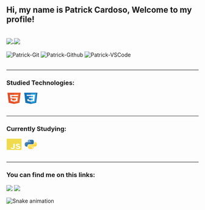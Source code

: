 ## Hi, my name is Patrick Cardoso, Welcome to my profile!

</br>


<div style="display: inline_block">
  <a href="https://github.com/PatrickDF">
    <img height="150em" align="center" src="https://github-readme-stats.vercel.app/api?username=PatrickDF&show_icons=true&theme=tokyonight&include_all_commits=true&count_private=true&hide_border=true"/>
    <img height="150em" align="center" src="https://github-readme-stats.vercel.app/api/top-langs/?username=PatrickDF&layout=compact&langs_count=7&theme=tokyonight&hide_border=true"/>
  </a>
</div>
<div style="display: inline_block"><br>
  <img align="center" alt="Patrick-Git" src="https://img.shields.io/badge/GIT-E44C30?style=for-the-badge&logo=git&logoColor=white">
  <img align="center" alt="Patrick-Github" src="https://img.shields.io/badge/GitHub-100000?style=for-the-badge&logo=github&logoColor=white">
  <img align="center" alt="Patrick-VSCode" src="https://img.shields.io/badge/VSCode-0078D4?style=for-the-badge&logo=visual%20studio%20code&logoColor=white">
</div>
<br>
<hr>

### Studied Technologies:
<div style="display: inline_block">
  <img align="center" alt="Patrick-HTML5" height="30" width="40" src="https://raw.githubusercontent.com/devicons/devicon/master/icons/html5/html5-original.svg">
  <img align="center" alt="Patrick-CSS3" height="30" width="40" src="https://raw.githubusercontent.com/devicons/devicon/master/icons/css3/css3-original.svg">
</div>
<br>
<hr>

### Currently Studying:
<div style="display: inline_block">
  <img align="center" alt="Patrick-Js" height="30" width="40" src="https://raw.githubusercontent.com/devicons/devicon/master/icons/javascript/javascript-plain.svg">
  <img align="center" alt="Patrick-Python" height="30" width="40" src="https://raw.githubusercontent.com/devicons/devicon/master/icons/python/python-original.svg">
</div>
<br>
<hr>

### You can find me on this links:
<div> 
  <a href = "mailto:orion.kimera@gmail.com" target="_blank"><img src="https://img.shields.io/badge/-Gmail-%23333?style=for-the-badge&logo=gmail&logoColor=white"></a>
  <a href = "https://www.linkedin.com/public-profile/settings?lipi=urn%3Ali%3Apage%3Ad_flagship3_profile_self_edit_contact-info%3BDamjkaDbQrW24Ab9ve6VdA%3D%3D" target="_blank"><img src="https://img.shields.io/badge/-LinkedIn-%230077B5?style=for-the-badge&logo=linkedin&logoColor=white"></a>
  

  ![Snake animation](https://github.com/PatrickDF/PatrickDF/blob/output/github-contribution-grid-snake.svg)
</div>

